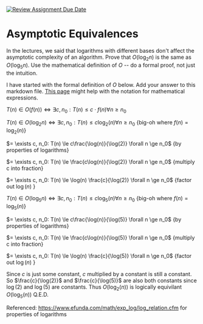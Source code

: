 [![Review Assignment Due Date](https://classroom.github.com/assets/deadline-readme-button-24ddc0f5d75046c5622901739e7c5dd533143b0c8e959d652212380cedb1ea36.svg)](https://classroom.github.com/a/fbkbKZ5N)
# Asymptotic Equivalences

In the lectures, we said that logarithms with different bases don't affect the
asymptotic complexity of an algorithm. Prove that $O(\log_{2} n)$ is the same as
$O(\log_{5} n)$. Use the mathematical definition of $O$ -- do a formal proof,
not just the intuition.

I have started with the formal definition of $O$ below. Add your answer to this
markdown file. [This
page](https://docs.github.com/en/get-started/writing-on-github/working-with-advanced-formatting/writing-mathematical-expressions)
might help with the notation for mathematical expressions.

$T(n) \in O(f(n)) \iff \exists c, n_0: T(n) \leq c \cdot f(n) \forall n \geq n_0$

$T(n) \in O(\log_{2} n) \iff \exists c, n_0: T(n) \le c\log_{2}(n) \forall n \ge n_0$   {big-oh where $f(n) = \log_{2}(n)$}

$= \exists c, n_0: T(n) \le c\frac{\log(n)}{\log(2)} \forall n \ge n_0$   {by properties of logarithms}

$= \exists c, n_0: T(n) \le \frac{c\log(n)}{\log(2)} \forall n \ge n_0$   {multiply c into fraction}

$= \exists c, n_0: T(n) \le \log(n) \frac{c}{\log(2)} \forall n \ge n_0$   {factor out $\log(n)$ }

$T(n) \in O(\log_{5} n) \iff \exists c, n_0: T(n) \le c\log_{5}(n) \forall n \ge n_0$   {big-oh where $f(n) = \log_{5}(n)$}

$= \exists c, n_0: T(n) \le c\frac{\log(n)}{\log(5)} \forall n \ge n_0$   {by properties of logarithms}

$= \exists c, n_0: T(n) \le \frac{c\log(n)}{\log(5)} \forall n \ge n_0$   {multiply c into fraction}

$= \exists c, n_0: T(n) \le \log(n) \frac{c}{\log(5)} \forall n \ge n_0$   {factor out $\log(n)$ }

Since $c$ is just some constant, $c$ multiplied by a constant is still a constant. So $\frac{c}{\log(2)}$ and $\frac{c}{\log(5)}$ are also both constants since $\log(2)$ and $\log(5)$ are constants. Thus $O(\log_{2}(n))$ is logically equivilant $O(\log_{5}(n))$ Q.E.D.

Referenced: https://www.efunda.com/math/exp_log/log_relation.cfm for properties of logarithms